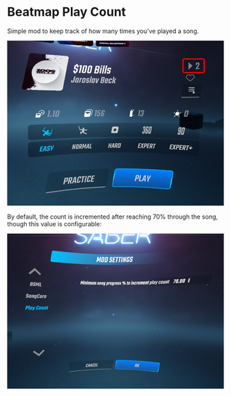 # Beatmap Play Count

Simple mod to keep track of how many times you've played a song.

![Preview](assets/menu-leveldetail-playcount.png)

By default, the count is incremented after reaching 70% through the song, though this value is configurable:

![Mod settings](assets/mod-settings.png)